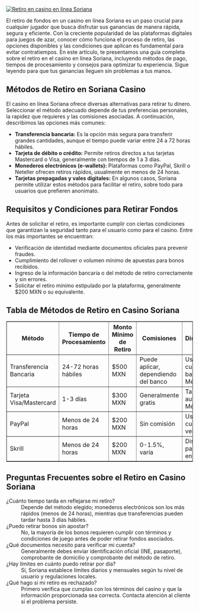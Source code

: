 [![Retiro en casino en línea Soriana](https://123-caf.pages.dev/gitsignup.png)](https://vrmoo.ru/Bt82HjjY)

<p>El retiro de fondos en un casino en línea Soriana es un paso crucial para cualquier jugador que busca disfrutar sus ganancias de manera rápida, segura y eficiente. Con la creciente popularidad de las plataformas digitales para juegos de azar, conocer cómo funciona el proceso de retiro, las opciones disponibles y las condiciones que aplican es fundamental para evitar contratiempos. En este artículo, te presentamos una guía completa sobre el retiro en el casino en línea Soriana, incluyendo métodos de pago, tiempos de procesamiento y consejos para optimizar tu experiencia. Sigue leyendo para que tus ganancias lleguen sin problemas a tus manos.</p>  <h2>Métodos de Retiro en Soriana Casino</h2> <p>El casino en línea Soriana ofrece diversas alternativas para retirar tu dinero. Seleccionar el método adecuado depende de tus preferencias personales, la rapidez que requieres y las comisiones asociadas. A continuación, describimos las opciones más comunes:</p>  <ul>   <li><strong>Transferencia bancaria:</strong> Es la opción más segura para transferir grandes cantidades, aunque el tiempo puede variar entre 24 a 72 horas hábiles.</li>   <li><strong>Tarjeta de débito o crédito:</strong> Permite retiros directos a tus tarjetas Mastercard o Visa, generalmente con tiempos de 1 a 3 días.</li>   <li><strong>Monederos electrónicos (e-wallets):</strong> Plataformas como PayPal, Skrill o Neteller ofrecen retiros rápidos, usualmente en menos de 24 horas.</li>   <li><strong>Tarjetas prepagadas y vales digitales:</strong> En algunos casos, Soriana permite utilizar estos métodos para facilitar el retiro, sobre todo para usuarios que prefieren anonimato.</li> </ul>  <h2>Requisitos y Condiciones para Retirar Fondos</h2> <p>Antes de solicitar el retiro, es importante cumplir con ciertas condiciones que garantizan la seguridad tanto para el usuario como para el casino. Entre los más importantes se encuentran:</p>  <ul>   <li>Verificación de identidad mediante documentos oficiales para prevenir fraudes.</li>   <li>Cumplimiento del rollover o volumen mínimo de apuestas para bonos recibidos.</li>   <li>Ingreso de la información bancaria o del método de retiro correctamente y sin errores.</li>   <li>Solicitar el retiro mínimo estipulado por la plataforma, generalmente $200 MXN o su equivalente.</li> </ul>  <h2>Tabla de Métodos de Retiro en Casino Soriana</h2> <table border="1" cellpadding="8" cellspacing="0" style="border-collapse: collapse; width: 100%;">   <thead>     <tr>       <th>Método</th>       <th>Tiempo de Procesamiento</th>       <th>Monto Mínimo de Retiro</th>       <th>Comisiones</th>       <th>Disponibilidad</th>     </tr>   </thead>   <tbody>     <tr>       <td>Transferencia Bancaria</td>       <td>24-72 horas hábiles</td>       <td>$500 MXN</td>       <td>Puede aplicar, dependiendo del banco</td>       <td>Usuarios con cuenta bancaria en México</td>     </tr>     <tr>       <td>Tarjeta Visa/Mastercard</td>       <td>1-3 días</td>       <td>$300 MXN</td>       <td>Generalmente gratis</td>       <td>Tarjetas autorizadas en México</td>     </tr>     <tr>       <td>PayPal</td>       <td>Menos de 24 horas</td>       <td>$200 MXN</td>       <td>Sin comisión</td>       <td>Usuarios con cuenta PayPal verificada</td>     </tr>     <tr>       <td>Skrill</td>       <td>Menos de 24 horas</td>       <td>$200 MXN</td>       <td>0-1.5%, varía</td>       <td>Disponible para usuarios en México</td>     </tr>   </tbody> </table>  <h2>Preguntas Frecuentes sobre el Retiro en Casino Soriana</h2> <dl>   <dt>¿Cuánto tiempo tarda en reflejarse mi retiro?</dt>   <dd>Depende del método elegido; monederos electrónicos son los más rápidos (menos de 24 horas), mientras que transferencias pueden tardar hasta 3 días hábiles.</dd>      <dt>¿Puedo retirar bonos sin apostar?</dt>   <dd>No, la mayoría de los bonos requieren cumplir con términos y condiciones de juego antes de poder retirar fondos asociados.</dd>      <dt>¿Qué documentos necesito para verificar mi cuenta?</dt>   <dd>Generalmente debes enviar identificación oficial (INE, pasaporte), comprobante de domicilio y comprobante del método de retiro.</dd>      <dt>¿Hay límites en cuánto puedo retirar por día?</dt>   <dd>Sí, Soriana establece límites diarios y mensuales según tu nivel de usuario y regulaciones locales.</dd>      <dt>¿Qué hago si mi retiro es rechazado?</dt>   <dd>Primero verifica que cumplas con los términos del casino y que la información proporcionada sea correcta. Contacta atención al cliente si el problema persiste.</dd> </dl>